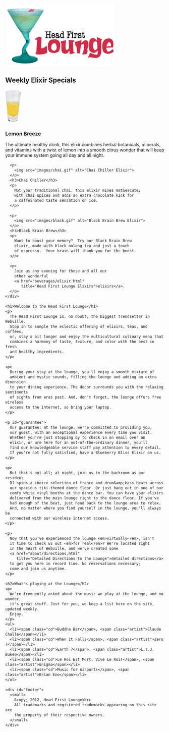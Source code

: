<!DOCTYPE html>
<html> 
  <head>
    <meta charset="utf-8">
    <title>Head First Lounge</title>
    <link type="text/css" rel="stylesheet" href="lounge.css">
  </head>
  <body>
    <p><img src="images/logo.gif" alt="Head First Lounge"></p>
    <div id="elixirs">
      <h2>Weekly Elixir Specials</h2>
      <p>
        <img src="images/yellow.gif" alt="Lemon Breeze Elixir">
      </p>
      <h3>Lemon Breeze</h3>
      <p>
        The ultimate healthy drink, this elixir combines
        herbal botanicals, minerals, and vitamins with
        a twist of lemon into a smooth citrus wonder
        that will keep your immune system going all
        day and all night.
      </p>

      <p>
        <img src="images/chai.gif" alt="Chai Chiller Elixir">
      </p>
      <h3>Chai Chiller</h3>
      <p>
        Not your traditional chai, this elixir mixes mat&eacute;
        with chai spices and adds an extra chocolate kick for
        a caffeinated taste sensation on ice.
      </p>

      <p>
        <img src="images/black.gif" alt="Black Brain Brew Elixir">
      </p>
      <h3>Black Brain Brew</h3>
      <p>
        Want to boost your memory?  Try our Black Brain Brew
        elixir, made with black oolong tea and just a touch
        of espresso.  Your brain will thank you for the boost.
      </p>

      <p>
        Join us any evening for these and all our 
        other wonderful 
        <a href="beverages/elixir.html" 
           title="Head First Lounge Elixirs">elixirs</a>.
      </p>
    </div>

    <h1>Welcome to the Head First Lounge</h1>
    <p>
      The Head First Lounge is, no doubt, the biggest trendsetter in Webville. 
      Stop in to sample the eclectic offering of elixirs, teas, and coffees,
      or, stay a bit longer and enjoy the multicultural culinary menu that 
      combines a harmony of taste, texture, and color with the best in fresh
      and healthy ingredients.  
    </p>

    <p>
      During your stay at the lounge, you'll enjoy a smooth mixture of 
      ambient and mystic sounds, filling the lounge and adding an extra dimension 
      to your dining experience. The decor surrounds you with the relaxing sentiments 
      of sights from eras past. And, don't forget, the lounge offers free wireless 
      access to the Internet, so bring your laptop.  
    </p>

    <p id="guarantee">
      Our guarantee: at the lounge, we're committed to providing you, 
      our guest, with an exceptional experience every time you visit. 
      Whether you're just stopping by to check in on email over an 
      elixir, or are here for an out-of-the-ordinary dinner, you'll 
      find our knowledgeable service staff pay attention to every detail. 
      If you're not fully satisfied, have a Blueberry Bliss Elixir on us.
    </p>

    <p>
      But that's not all; at night, join us in the backroom as our resident 
      DJ spins a choice selection of trance and drum&amp;bass beats across 
      our spacious tiki-themed dance floor. Or just hang out in one of our 
      comfy white vinyl booths at the dance bar. You can have your elixirs 
      delivered from the main lounge right to the dance floor. If you've 
      had enough of the beat, just head back to the lounge area to relax.
      And, no matter where you find yourself in the lounge, you'll always be 
      connected with our wireless Internet access.
    </p>

    <p>
      Now that you've experienced the lounge <em>virtually</em>, isn't 
      it time to check us out <em>for real</em>? We're located right
      in the heart of Webville, and we've created some 
      <a href="about/directions.html"
         title="Detailed Directions to the Lounge">detailed directions</a>	
      to get you here in record time. No reservations necessary; 
      come and join us anytime.
    </p>

    <h2>What's playing at the Lounge</h2>
    <p>
      We're frequently asked about the music we play at the lounge, and no wonder, 
      it's great stuff. Just for you, we keep a list here on the site, updated weekly. 
      Enjoy.
    </p>
    <ul>
      <li><span class="cd">Buddha Bar</span>, <span class="artist">Claude Challe</span></li>
      <li><span class="cd">When It Falls</span>, <span class="artist">Zero 7</span></li>
      <li><span class="cd">Earth 7</span>, <span class="artist">L.T.J. Bukem</span></li>
      <li><span class="cd">Le Roi Est Mort, Vive Le Roi!</span>, <span class="artist">Enigma</span></li>
      <li><span class="cd">Music for Airports</span>, <span class="artist">Brian Eno</span></li>
    </ul>

    <div id="footer">
      <small>
        &copy; 2012, Head First Lounge<br>
        All trademarks and registered trademarks appearing on this site are 
        the property of their respective owners.
      </small>
    </div>
  </body>
</html>

